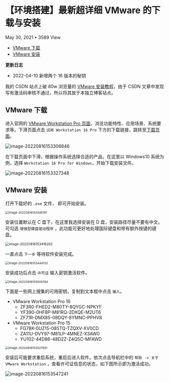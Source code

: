 # 【环境搭建】最新超详细 VMware 的下载与安装

May 30, 2021 • 3589 View

- [VMware 下载](https://blog.seriouszyx.com/2021/vmware-download-and-install.html#vmware-下载)
- [VMware 安装](https://blog.seriouszyx.com/2021/vmware-download-and-install.html#vmware-安装)

**更新日志**

- 2022-04-10 新增两个 16 版本的秘钥

我的 CSDN 站点上破 80w 浏览量的 [VMware 安装教程](https://blog.csdn.net/qq_40950957/article/details/80467513)，由于 CSDN 文章中发现写有激活码审核不通过，所以将其放于本独立博客站点。

## VMware 下载

进入官网的 [VMware Workstation Pro 页面](https://www.vmware.com/cn/products/workstation-pro.html)，浏览功能特性、应用场景、系统要求等。下滑页面点击 `试用 Workstation 16 Pro` 下方的下载链接，跳转至[下载页面](https://www.vmware.com/products/workstation-pro/workstation-pro-evaluation.html)。

![image-20220816153306846](https://cdn.jsdelivr.net/gh/DZX-hhh/Pictures/images/202208161533538.png)

在下载页面中下滑，根据操作系统选择合适的产品，在这里以 Windows10 系统为例，选择 `Workstation 16 Pro for Windows`，开始下载安装文件。

![image-20220816153327348](https://cdn.jsdelivr.net/gh/DZX-hhh/Pictures/images/202208161533615.png)

## VMware 安装

打开下载好的 `.exe` 文件， 即可开始安装。

<img src="https://cdn.jsdelivr.net/gh/DZX-hhh/Pictures/images/202208161533877.png" alt="image-20220816153346191" style="zoom:67%;" />

安装位置默认在 C 盘下，在这里我选择安装在 D 盘，安装路径尽量不要有中文。可勾选 `增强型键盘驱动程序` ，此功能可更好地处理国际键盘和带有额外按键的键盘。

<img src="https://cdn.jsdelivr.net/gh/DZX-hhh/Pictures/images/202208161534588.png" alt="image-20220816153416262" style="zoom:75%;" />

一直点击 `下一步` 等待软件安装完成。

<img src="https://cdn.jsdelivr.net/gh/DZX-hhh/Pictures/images/202208161534835.png" alt="image-20220816153444133" style="zoom:67%;" />

安装成功后点击 `许可证` 输入密钥激活软件。

<img src="https://cdn.jsdelivr.net/gh/DZX-hhh/Pictures/images/202208161535886.png" alt="image-20220816153506784" style="zoom:67%;" />

下面是一些网上搜集的可用密钥，复制到文本框中点击 `输入`。

- VMware Workstation Pro 16
  - ZF3R0-FHED2-M80TY-8QYGC-NPKYF
  - YF390-0HF8P-M81RQ-2DXQE-M2UT6
  - ZF71R-DMX85-08DQY-8YMNC-PPHV8
- VMware Workstation Pro 15
  - FG78K-0UZ15-085TQ-TZQXV-XV0CD
  - ZA11U-DVY97-M81LP-4MNEZ-X3AW0
  - YU102-44D86-48D2Z-Z4Q5C-MFAWD

<img src="https://cdn.jsdelivr.net/gh/DZX-hhh/Pictures/images/202208161535705.png" alt="image-20220816153527931" style="zoom:67%;" />

安装后可能要求重启系统，重启后进入软件。依次点击导航栏中的 `帮助 -> 关于 VMware Workstation` ，查看许可证信息的状态，如下图所示即为激活成功。

![image-20220816153547241](https://cdn.jsdelivr.net/gh/DZX-hhh/Pictures/images/202208161535254.png)